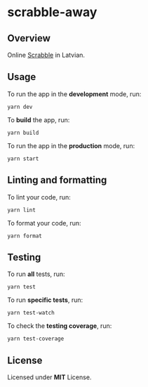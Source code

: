 # scrabble-away

## Overview

Online [Scrabble](https://en.wikipedia.org/wiki/Scrabble) in Latvian.

## Usage

To run the app in the **development** mode, run:

```shell
yarn dev
```

To **build** the app, run:

```shell
yarn build
```

To run the app in the **production** mode, run:

```shell
yarn start
```

## Linting and formatting

To lint your code, run:

```shell
yarn lint
```

To format your code, run:

```shell
yarn format
```

## Testing

To run **all** tests, run:

```shell
yarn test
```

To run **specific tests**, run:

```shell
yarn test-watch
```

To check the **testing coverage**, run:

```shell
yarn test-coverage
```

## License

Licensed under **MIT** License.
